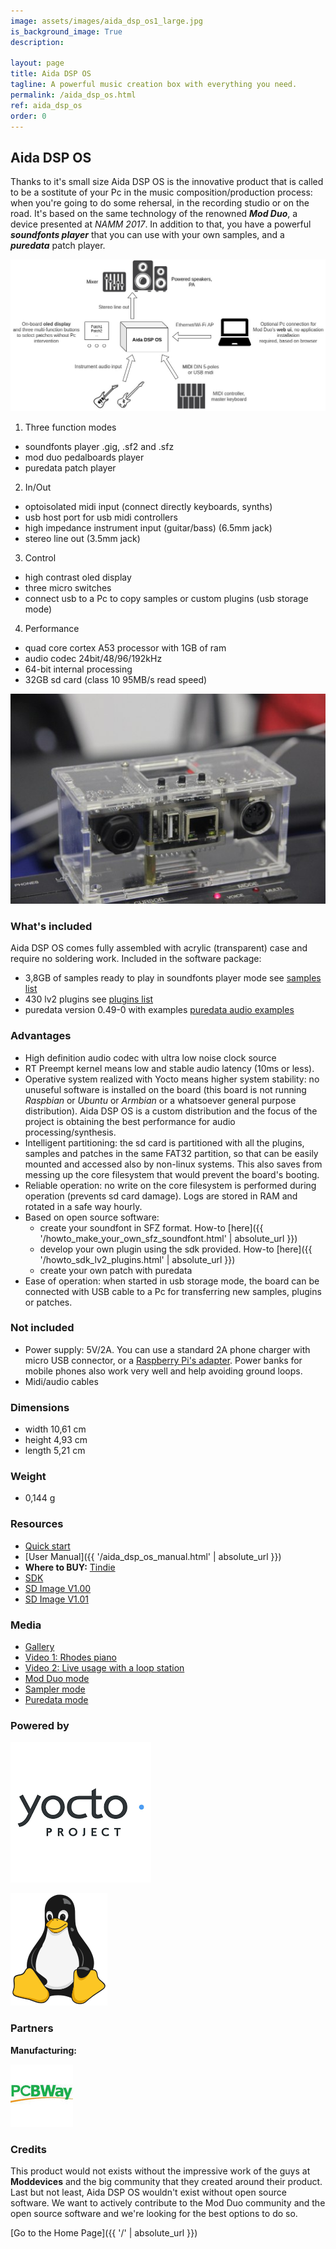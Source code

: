 ```yaml
---
image: assets/images/aida_dsp_os1_large.jpg
is_background_image: True
description:

layout: page
title: Aida DSP OS
tagline: A powerful music creation box with everything you need.
permalink: /aida_dsp_os.html
ref: aida_dsp_os
order: 0
---
```


## Aida DSP OS

Thanks to it's small size Aida DSP OS is the innovative product that is called to be a sostitute of your Pc in the music composition/production process: when you're going to do some rehersal, in the recording studio or on the road. It's based on the same
technology of the renowned _**Mod Duo**_, a device presented at _NAMM 2017_. In addition to that, you have a powerful
_**soundfonts player**_ that you can use with your own samples, and a _**puredata**_ patch player.

![Aida DSP OS](assets/images/aida_dsp_os_connections1_large.jpg)

1. Three function modes
  * soundfonts player .gig, .sf2 and .sfz
  * mod duo pedalboards player
  * puredata patch player
2. In/Out
  * optoisolated midi input (connect directly keyboards, synths)
  * usb host port for usb midi controllers
  * high impedance instrument input (guitar/bass) (6.5mm jack)
  * stereo line out (3.5mm jack)
3. Control
  * high contrast oled display
  * three micro switches
  * connect usb to a Pc to copy samples or custom plugins (usb storage mode)
4. Performance
  * quad core cortex A53 processor with 1GB of ram
  * audio codec 24bit/48/96/192kHz
  * 64-bit internal processing
  * 32GB sd card (class 10 95MB/s read speed)

![Aida DSP OS](assets/images/aida_dsp_os2_medium.jpg)

### What's included

Aida DSP OS comes fully assembled with acrylic (transparent) case and require no soldering work. Included in the software
package:
- 3,8GB of samples ready to play in soundfonts player mode see [samples list](https://drive.google.com/drive/folders/11b5uSavJboytXnDFgocN8cjFrTf7xIc7?usp=sharing)
- 430 lv2 plugins see [plugins list](https://drive.google.com/drive/folders/11b5uSavJboytXnDFgocN8cjFrTf7xIc7?usp=sharing)
- puredata version 0.49-0 with examples [puredata audio examples](https://drive.google.com/drive/folders/11b5uSavJboytXnDFgocN8cjFrTf7xIc7?usp=sharing)

### Advantages

- High definition audio codec with ultra low noise clock source
- RT Preempt kernel means low and stable audio latency (10ms or less).
- Operative system realized with Yocto means higher system stability: no unuseful software
is installed on the board (this board is not running _Raspbian_ or _Ubuntu_ or _Armbian_ or a whatsoever general purpose distribution). Aida DSP OS
is a custom distribution and the focus of the project is obtaining the best performance for audio processing/synthesis.
- Intelligent partitioning: the sd card is partitioned with all the plugins, samples and patches in the same FAT32 partition, so that
can be easily mounted and accessed also by non-linux systems. This also saves from messing up the core filesystem that would prevent the board's booting.
- Reliable operation: no write on the core filesystem is performed during operation (prevents sd card damage). Logs are stored in RAM and rotated in a safe way hourly.
- Based on open source software:
  * create your soundfont in SFZ format. How-to [here]({{ '/howto_make_your_own_sfz_soundfont.html' | absolute_url }})
  * develop your own plugin using the sdk provided. How-to [here]({{ '/howto_sdk_lv2_plugins.html' | absolute_url }})
  * create your own patch with puredata
- Ease of operation: when started in usb storage mode, the board can be connected with USB cable to a Pc for transferring new samples, plugins or patches.

### Not included

- Power supply: 5V/2A. You can use a standard 2A phone charger with micro USB connector, or a [Raspberry Pi's adapter](https://www.amazon.it/Aukru-Alimentatore-Raspberry-modello-Modello/dp/B01566WOAG/ref=sr_1_8?__mk_it_IT=%C3%85M%C3%85%C5%BD%C3%95%C3%91&keywords=raspberry+pi+supply&qid=1569943965&s=gateway&sr=8-8). Power banks for mobile phones also work very well and help avoiding ground loops.
- Midi/audio cables

### Dimensions

- width 10,61 cm
- height 4,93 cm
- length 5,21 cm

### Weight

- 0,144 g

### Resources

- [Quick start]()
- [User Manual]({{ '/aida_dsp_os_manual.html' | absolute_url }})
- **Where to BUY:** [Tindie](https://www.tindie.com/products/Maxdsp/aida-dsp-os/)
- [SDK](https://drive.google.com/drive/folders/1hVDwNKM-71I9deZ_zFdNpo2buZoSFEat?usp=sharing)
- [SD Image V1.00]()
- [SD Image V1.01]()

### Media

- [Gallery]()
- [Video 1: Rhodes piano](https://www.youtube.com/watch?v=kfzPL0KXjlY)
- [Video 2: Live usage with a loop station](https://www.youtube.com/watch?v=8az4FD6caq4)
- [Mod Duo mode](https://www.youtube.com/channel/UCHDkEU3hgz7rVfUCDqRAoJQ)
- [Sampler mode](https://www.youtube.com/channel/UCHDkEU3hgz7rVfUCDqRAoJQ)
- [Puredata mode](https://www.youtube.com/channel/UCHDkEU3hgz7rVfUCDqRAoJQ)

### Powered by

![Yocto Project](assets/images/yocto_project_logo1.png)

![Linux](assets/images/tux_logo1.png)

### Partners

**Manufacturing:**

![PCBWay](assets/images/pcbway_logo1.jpeg)

### Credits

This product would not exists without the impressive work of the guys at **Moddevices**
and the big community that they created around their product. Last but not least, Aida DSP OS wouldn't exist without open source software. We want to actively contribute to the Mod Duo community and the open source software and we're looking for the best options to do so.

[Go to the Home Page]({{ '/' | absolute_url }})
